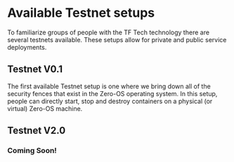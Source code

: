 # Available Testnet setups

To familiarize groups of people with the TF Tech technology there are several testnets available. These setups allow for private and public service deployments.

## Testnet V0.1
The first available Testnet setup is one where we bring down all of the security fences that exist in the Zero-OS operating system. In this setup, people can directly start, stop and destroy containers on a physical (or virtual) Zero-OS machine.

## Testnet V2.0 

### Coming Soon!
